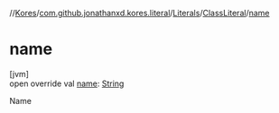 //[Kores](../../../../index.md)/[com.github.jonathanxd.kores.literal](../../index.md)/[Literals](../index.md)/[ClassLiteral](index.md)/[name](name.md)

# name

[jvm]\
open override val [name](name.md): [String](https://kotlinlang.org/api/latest/jvm/stdlib/kotlin/-string/index.html)

Name
